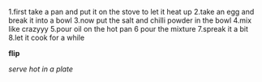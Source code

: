 1.first take a pan and put it on the stove to let it heat up
2.take an egg and break it into a bowl
3.now put the salt and chilli powder in the bowl
4.mix like crazyyy
5.pour oil on the hot pan
6 pour the mixture
7.spreak it a bit
8.let it cook for a while

**flip**

*serve hot in a plate*